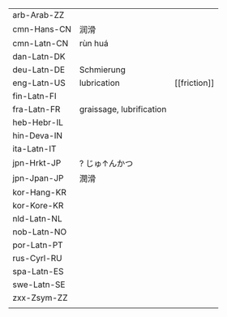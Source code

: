 | | | |
|-|-|-|
| arb-Arab-ZZ |  |  |
| cmn-Hans-CN | 润滑 |  |
| cmn-Latn-CN | rùn huá |  |
| dan-Latn-DK |  |  |
| deu-Latn-DE | Schmierung |  |
| eng-Latn-US | lubrication | [[friction]] |
| fin-Latn-FI |  |  |
| fra-Latn-FR | graissage, lubrification |  |
| heb-Hebr-IL |  |  |
| hin-Deva-IN |  |  |
| ita-Latn-IT |  |  |
| jpn-Hrkt-JP | ? じゅ↑んかつ |  |
| jpn-Jpan-JP | 潤滑 |  |
| kor-Hang-KR |  |  |
| kor-Kore-KR |  |  |
| nld-Latn-NL |  |  |
| nob-Latn-NO |  |  |
| por-Latn-PT |  |  |
| rus-Cyrl-RU |  |  |
| spa-Latn-ES |  |  |
| swe-Latn-SE |  |  |
| zxx-Zsym-ZZ |  |  |
|  |  |  |
